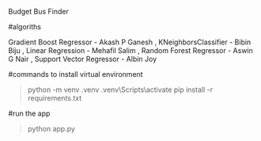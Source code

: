 Budget Bus Finder

#algoriths

Gradient Boost Regressor - Akash P Ganesh ,
KNeighborsClassifier - Bibin Biju ,
Linear Regression - Mehafil Salim ,
Random Forest Regressor - Aswin G Nair ,
Support Vector Regressor - Albin Joy

#commands to install virtual environment

> python -m venv .venv 
> .venv\Scripts\activate
> pip install -r requirements.txt


#run the app

> python app.py

